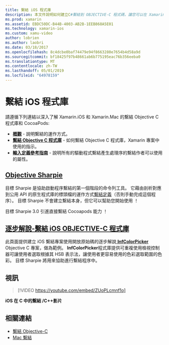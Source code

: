 ```yaml
---
title: 繫結 iOS 程式庫
description: 本文件說明如何建立C#繫結到 OBJECTIVE-C 程式碼，讓您可以在 Xamarin.iOS 應用程式中使用原生程式庫和 CocoaPods。
ms.prod: xamarin
ms.assetid: EBDC50DC-B44B-4003-AB2B-1EEB868A5E01
ms.technology: xamarin-ios
ms.custom: xamu-video
author: lobrien
ms.author: laobri
ms.date: 03/18/2017
ms.openlocfilehash: 8c4dcbe0baf74479e94f8663280e7654b4d58a9d
ms.sourcegitcommit: bf18425f97b48661ab6b775195eac76b356eeba0
ms.translationtype: MT
ms.contentlocale: zh-TW
ms.lasthandoff: 05/01/2019
ms.locfileid: "64978159"
---
```

# <a name="binding-ios-libraries"></a>繫結 iOS 程式庫

請遵循下列連結以深入了解 Xamarin.iOS 和 Xamarin.Mac 的繫結 Objective C 程式庫和 CocoaPods:

- [**概觀**](~/cross-platform/macios/binding/overview.md) -
  說明繫結的運作方式。
- [**繫結 Objective C 程式庫**](~/cross-platform/macios/binding/objective-c-libraries.md) -
  如何繫結 Objective C 程式庫，Xamarin 專案中使用的指示。
- [**輸入定義參考指南**](~/cross-platform/macios/binding/binding-types-reference.md) -
  說明所有的驅動程式繫結產生處理序的繫結作者可以使用的屬性。

## <a name="objective-sharpiecross-platformmaciosbindingobjective-sharpieindexmd"></a>[Objective Sharpie](~/cross-platform/macios/binding/objective-sharpie/index.md)

目標 Sharpie 是協助啟動程序繫結的第一個階段的命令列工具。
它藉由剖析對應到公用 API 的原生程式庫的標頭檔的運作方式[繫結定義](~/cross-platform/macios/binding/objective-c-libraries.md)（否則手動完成這個程序）。 目標 Sharpie 不會建立繫結本身，但它可以幫助您開始使用 ！

目標 Sharpie 3.0 引進直接繫結 Cocoapods 能力 ！

## <a name="walkthrough---binding-an-ios-objective-c-librarywalkthroughmd"></a>[逐步解說-繫結 iOS OBJECTIVE-C 程式庫](walkthrough.md)

此頁面提供建立 iOS 繫結專案使用開放原始碼的逐步解說[ **InfColorPicker** ](https://github.com/InfinitApps/InfColorPicker) Objective C 專案，做為範例。 **InfColorPicker**程式庫提供可重複使用檢視控制器可讓使用者選取根據其 HSB 表示法，讓使用者更容易使用的色彩選取範圍的色彩。
目標 Sharpie 將用來協助進行繫結程序中。

## <a name="video"></a>視訊

> [!VIDEO https://youtube.com/embed/ZUoPLcmnf1o]

**iOS 在 C 中的繫結 /C++影片**

## <a name="related-links"></a>相關連結

- [繫結 Objective-C](~/cross-platform/macios/binding/index.md)
- [Mac 繫結](~/mac/platform/binding.md)
